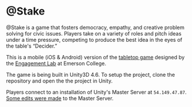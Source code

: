 @Stake
=======

@Stake is a game that fosters democracy, empathy, and creative problem solving for civic issues. Players take on a variety of roles and pitch ideas under a time pressure, competing to produce the best idea in the eyes of the table's “Decider.” 

This is a mobile (iOS & Android) version of the [tabletop game](http://engagementgamelab.org/games/@stake/) designed by the [Engagement Lab](http://elab.emerson.edu/) at Emerson College.

The game is being built in Unity3D 4.6. To setup the project, clone the repository and open the the project in Unity.

Players connect to an installation of Unity's Master Server at `54.149.47.87`. [Some edits were made](http://answers.unity3d.com/questions/429957/unity-master-server-ubuntu-build-problem.html) to the Master Server.